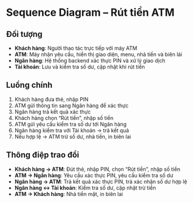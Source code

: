 # Sequence Diagram – Rút tiền ATM

## Đối tượng
- **Khách hàng**: Người thao tác trực tiếp với máy ATM
- **ATM**: Máy nhận yêu cầu, hiển thị giao diện, menu, nhả tiền và biên lái
- **Ngân hàng**: Hệ thống backend xác thực PIN và xử lý giao dịch
- **Tài khoản**: Lưu và kiểm tra số dư, cập nhật khi rút tiền

## Luồng chính
1. Khách hàng đưa thẻ, nhập PIN
2. ATM gửi thông tin sang Ngân hàng để xác thực
3. Ngân hàng trả kết quả xác thực
4. Khách hàng chọn “Rút tiền”, nhập số tiền
5. ATM gửi yêu cầu kiểm tra số dư tới Ngân hàng
6. Ngân hàng kiểm tra với Tài khoản → trả kết quả
7. Nếu hợp lệ → ATM trừ số dư, nhả tiền, in biên lai

## Thông điệp trao đổi
- **Khách hàng → ATM**: Đút thẻ, nhập PIN, chọn “Rút tiền”, nhập số tiền  
- **ATM → Ngân hàng**: Yêu cầu xác thực PIN, yêu cầu kiểm tra số dư  
- **Ngân hàng → ATM**: Trả kết quả xác thực PIN, trả xác nhận số dư hợp lệ  
- **Ngân hàng ↔ Tài khoản**: Kiểm tra số dư, cập nhật trừ tiền  
- **ATM → Khách hàng**: Nhả tiền mặt, in biên lai